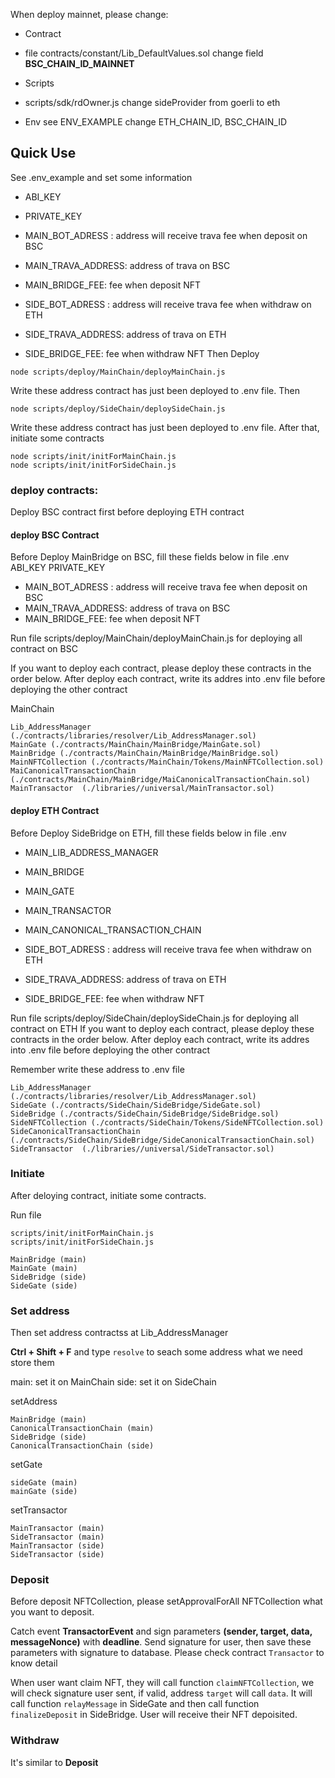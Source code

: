 When deploy mainnet, please change:
- Contract 
+ file contracts/constant/Lib_DefaultValues.sol
 change field **BSC_CHAIN_ID_MAINNET**

- Scripts
+ scripts/sdk/rdOwner.js
 change sideProvider from goerli to eth

- Env
see ENV_EXAMPLE
change ETH_CHAIN_ID, BSC_CHAIN_ID

## Quick Use
See .env_example and set some information
+ ABI_KEY
+ PRIVATE_KEY

+ MAIN_BOT_ADRESS : address will receive trava fee when deposit on BSC
+ MAIN_TRAVA_ADDRESS: address of trava on BSC
+ MAIN_BRIDGE_FEE: fee when deposit NFT

+ SIDE_BOT_ADRESS : address will receive trava fee when withdraw on ETH
+ SIDE_TRAVA_ADDRESS: address of trava on ETH
+ SIDE_BRIDGE_FEE: fee when withdraw NFT
Then Deploy
```
node scripts/deploy/MainChain/deployMainChain.js
```
Write these address contract has just been deployed to .env file. Then
```
node scripts/deploy/SideChain/deploySideChain.js
```
Write these address contract has just been deployed to .env file. After that, initiate some contracts
```
node scripts/init/initForMainChain.js
node scripts/init/initForSideChain.js
```
### deploy contracts:
Deploy BSC contract first before deploying ETH contract

#### deploy BSC Contract

Before Deploy MainBridge on BSC, fill these fields below in file .env
ABI_KEY
PRIVATE_KEY

+ MAIN_BOT_ADRESS : address will receive trava fee when deposit on BSC
+ MAIN_TRAVA_ADDRESS: address of trava on BSC
+ MAIN_BRIDGE_FEE: fee when deposit NFT

Run file scripts/deploy/MainChain/deployMainChain.js for deploying all contract on BSC

If you want to deploy each contract, please deploy these contracts in the order below. After deploy each contract, write its addres into .env file before deploying the other contract

MainChain
```
Lib_AddressManager (./contracts/libraries/resolver/Lib_AddressManager.sol)
MainGate (./contracts/MainChain/MainBridge/MainGate.sol)
MainBridge (./contracts/MainChain/MainBridge/MainBridge.sol)
MainNFTCollection (./contracts/MainChain/Tokens/MainNFTCollection.sol)
MaiCanonicalTransactionChain (./contracts/MainChain/MainBridge/MaiCanonicalTransactionChain.sol)
MainTransactor  (./libraries//universal/MainTransactor.sol)
```
#### deploy ETH Contract
Before Deploy SideBridge on ETH, fill these fields below in file .env
+ MAIN_LIB_ADDRESS_MANAGER
+ MAIN_BRIDGE
+ MAIN_GATE
+ MAIN_TRANSACTOR
+ MAIN_CANONICAL_TRANSACTION_CHAIN

+ SIDE_BOT_ADRESS : address will receive trava fee when withdraw on ETH
+ SIDE_TRAVA_ADDRESS: address of trava on ETH
+ SIDE_BRIDGE_FEE: fee when withdraw NFT

Run file scripts/deploy/SideChain/deploySideChain.js for deploying all contract on ETH
If you want to deploy each contract, please deploy these contracts in the order below. After deploy each contract, write its addres into .env file before deploying the other contract

Remember write these address to .env file
```
Lib_AddressManager (./contracts/libraries/resolver/Lib_AddressManager.sol)
SideGate (./contracts/SideChain/SideBridge/SideGate.sol)
SideBridge (./contracts/SideChain/SideBridge/SideBridge.sol)
SideNFTCollection (./contracts/SideChain/Tokens/SideNFTCollection.sol)
SideCanonicalTransactionChain (./contracts/SideChain/SideBridge/SideCanonicalTransactionChain.sol)
SideTransactor  (./libraries//universal/SideTransactor.sol)
```

### Initiate
After deloying contract, initiate some contracts.

Run file 
```
scripts/init/initForMainChain.js
scripts/init/initForSideChain.js
```
```
MainBridge (main)
MainGate (main)
SideBridge (side)
SideGate (side)
```
### Set address
Then set address contractss at Lib_AddressManager

**Ctrl + Shift + F** and type `resolve` to seach some address what we need store them

main: set it on MainChain
side: set it on SideChain

setAddress
```
MainBridge (main)
CanonicalTransactionChain (main)
SideBridge (side)
CanonicalTransactionChain (side)
```

setGate
```
sideGate (main)
mainGate (side)
```

setTransactor
```
MainTransactor (main)
SideTransactor (main)
MainTransactor (side)
SideTransactor (side)
```
### Deposit
Before deposit NFTCollection, please setApprovalForAll NFTCollection what you want to deposit.

Catch event **TransactorEvent** and sign parameters **(sender, target, data, messageNonce)** with **deadline**. Send signature for user, then save these parameters with signature to database. Please check contract `Transactor` to know detail

When user want claim NFT, they will call function `claimNFTCollection`, we will check signature user sent, if valid, address `target` will call `data`. It will call function `relayMessage` in SideGate and then call function `finalizeDeposit` in SideBridge. User will receive their NFT depoisited.

### Withdraw
It's similar to **Deposit**
